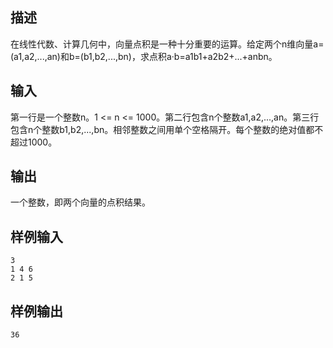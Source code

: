 ## 描述


在线性代数、计算几何中，向量点积是一种十分重要的运算。给定两个n维向量a=(a1,a2,...,an)和b=(b1,b2,...,bn)，求点积a·b=a1b1+a2b2+...+anbn。

## 输入


第一行是一个整数n。1 <= n <= 1000。第二行包含n个整数a1,a2,...,an。第三行包含n个整数b1,b2,...,bn。相邻整数之间用单个空格隔开。每个整数的绝对值都不超过1000。

## 输出


一个整数，即两个向量的点积结果。

## 样例输入


```
3
1 4 6
2 1 5
```


## 样例输出


```
36
```


